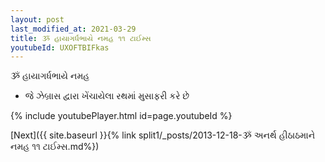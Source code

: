 ```yaml
---
layout: post
last_modified_at: 2021-03-29
title: ૐ હાયાગર્ધભાયે નમહ ૧૧ ટાઈમ્સ
youtubeId: UXOFTBIFkas
---
```

 
 
 ૐ હાયાગર્ધભાયે નમહ  
 
 -  જે ઝેબ્રાસ દ્વારા ખેંચાયેલા રથમાં મુસાફરી કરે છે 
 
  
 
  
 
 
 
 
 
 


{% include youtubePlayer.html id=page.youtubeId %}
 
[Next]({{ site.baseurl }}{% link  split1/_posts/2013-12-18-ૐ અનર્થ હીઠાઠમાને નમહ ૧૧ ટાઈમ્સ.md%})
 
